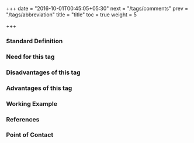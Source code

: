 +++
date = "2016-10-01T00:45:05+05:30"
next = "/tags/comments"
prev = "/tags/abbreviation"
title = "title"
toc = true
weight = 5

+++

<h3>Standard Definition</h3>

<h3>Need for this tag</h3>

<h3>Disadvantages of this tag</h3>

<h3>Advantages of this tag</h3>

<h3>Working Example</h3>

<h3>References</h3>

<h3>Point of Contact</h3>
